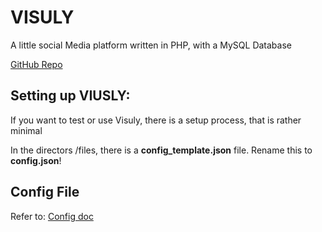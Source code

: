 # VISULY

A little social Media platform written in PHP, with a MySQL Database

[GitHub Repo](https://github.com/MctomSpdo/Medt_SSProject2022)

## Setting up VIUSLY: 

If you want to test or use Visuly, there is a setup process, that is rather minimal

In the directors /files, there is a **config_template.json** file. Rename this to **config.json**!

## Config File

Refer to: [Config doc](https://mctomspdo.github.io/Medt_SSProject2022/doc/code/config)
